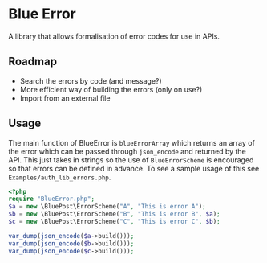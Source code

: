 # Blue Error
A library that allows formalisation of error codes for use in APIs.
 
## Roadmap
* Search the errors by code (and message?)
* More efficient way of building the errors (only on use?)
* Import from an external file

## Usage
The main function of BlueError is `blueErrorArray` which returns an array of the error which can be passed through `json_encode` and returned by the API. This just takes in strings so the use of
`BlueErrorScheme` is encouraged so that errors can be defined in advance. To see a sample usage of this see `Examples/auth_lib_errors.php`.

```php
<?php
require "BlueError.php";
$a = new \BluePost\ErrorScheme("A", "This is error A");
$b = new \BluePost\ErrorScheme("B", "This is error B", $a);
$c = new \BluePost\ErrorScheme("C", "This is error C", $b);

var_dump(json_encode($a->build()));
var_dump(json_encode($b->build()));
var_dump(json_encode($c->build()));
```

